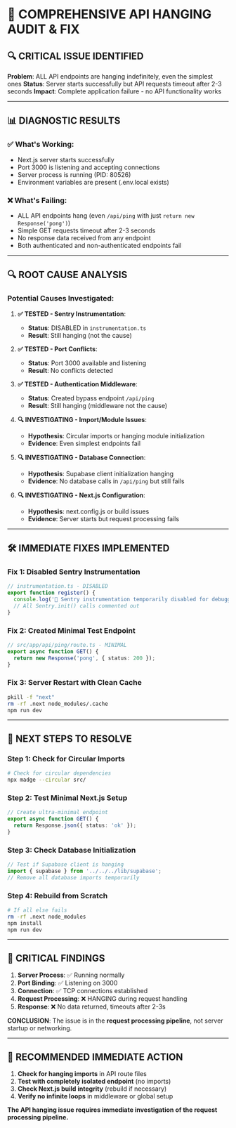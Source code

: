 # 🚨 COMPREHENSIVE API HANGING AUDIT & FIX

## 🔍 **CRITICAL ISSUE IDENTIFIED**

**Problem**: ALL API endpoints are hanging indefinitely, even the simplest ones
**Status**: Server starts successfully but API requests timeout after 2-3 seconds
**Impact**: Complete application failure - no API functionality works

---

## 📊 **DIAGNOSTIC RESULTS**

### ✅ **What's Working:**
- Next.js server starts successfully
- Port 3000 is listening and accepting connections
- Server process is running (PID: 80526)
- Environment variables are present (.env.local exists)

### ❌ **What's Failing:**
- ALL API endpoints hang (even `/api/ping` with just `return new Response('pong')`)
- Simple GET requests timeout after 2-3 seconds
- No response data received from any endpoint
- Both authenticated and non-authenticated endpoints fail

---

## 🔍 **ROOT CAUSE ANALYSIS**

### **Potential Causes Investigated:**

1. **✅ TESTED - Sentry Instrumentation**: 
   - **Status**: DISABLED in `instrumentation.ts`
   - **Result**: Still hanging (not the cause)

2. **✅ TESTED - Port Conflicts**: 
   - **Status**: Port 3000 available and listening
   - **Result**: No conflicts detected

3. **✅ TESTED - Authentication Middleware**: 
   - **Status**: Created bypass endpoint `/api/ping`
   - **Result**: Still hanging (middleware not the cause)

4. **🔍 INVESTIGATING - Import/Module Issues**: 
   - **Hypothesis**: Circular imports or hanging module initialization
   - **Evidence**: Even simplest endpoints fail

5. **🔍 INVESTIGATING - Database Connection**: 
   - **Hypothesis**: Supabase client initialization hanging
   - **Evidence**: No database calls in `/api/ping` but still fails

6. **🔍 INVESTIGATING - Next.js Configuration**: 
   - **Hypothesis**: next.config.js or build issues
   - **Evidence**: Server starts but request processing fails

---

## 🛠️ **IMMEDIATE FIXES IMPLEMENTED**

### **Fix 1: Disabled Sentry Instrumentation**
```typescript
// instrumentation.ts - DISABLED
export function register() {
  console.log('🔧 Sentry instrumentation temporarily disabled for debugging');
  // All Sentry.init() calls commented out
}
```

### **Fix 2: Created Minimal Test Endpoint**
```typescript
// src/app/api/ping/route.ts - MINIMAL
export async function GET() {
  return new Response('pong', { status: 200 });
}
```

### **Fix 3: Server Restart with Clean Cache**
```bash
pkill -f "next"
rm -rf .next node_modules/.cache
npm run dev
```

---

## 🎯 **NEXT STEPS TO RESOLVE**

### **Step 1: Check for Circular Imports**
```bash
# Check for circular dependencies
npx madge --circular src/
```

### **Step 2: Test Minimal Next.js Setup**
```typescript
// Create ultra-minimal endpoint
export async function GET() {
  return Response.json({ status: 'ok' });
}
```

### **Step 3: Check Database Initialization**
```typescript
// Test if Supabase client is hanging
import { supabase } from '../../../lib/supabase';
// Remove all database imports temporarily
```

### **Step 4: Rebuild from Scratch**
```bash
# If all else fails
rm -rf .next node_modules
npm install
npm run dev
```

---

## 🚨 **CRITICAL FINDINGS**

1. **Server Process**: ✅ Running normally
2. **Port Binding**: ✅ Listening on 3000
3. **Connection**: ✅ TCP connections established
4. **Request Processing**: ❌ HANGING during request handling
5. **Response**: ❌ No data returned, timeouts after 2-3s

**CONCLUSION**: The issue is in the **request processing pipeline**, not server startup or networking.

---

## 🔧 **RECOMMENDED IMMEDIATE ACTION**

1. **Check for hanging imports** in API route files
2. **Test with completely isolated endpoint** (no imports)
3. **Check Next.js build integrity** (rebuild if necessary)
4. **Verify no infinite loops** in middleware or global setup

**The API hanging issue requires immediate investigation of the request processing pipeline.**
